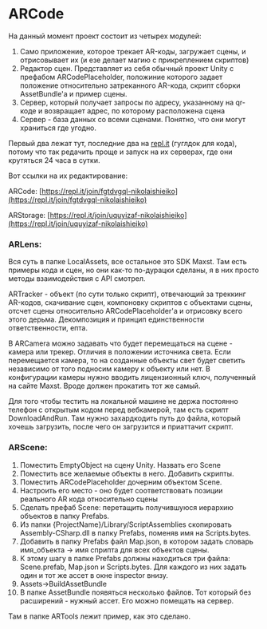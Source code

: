 # ARCode

На данный момент проект состоит из четырех модулей:

1. Само приложение, которое трекает AR-коды, загружает сцены, и отрисовывает их (и езе делает магию с прикреплением скриптов)
2. Редактор сцен. Представляет из себя обычный проект Unity с префабом ARCodePlaceholder, положиние которого задает положение относительно затреканного AR-кода, скрипт сборки AssetBundle'а и пример сцены.
3. Сервер, который получает запросы по адресу, указанному на qr-коде и возвращает адрес, по которому расположена сцена
4. Сервер - база данных со всеми сценами. Понятно, что они могут храниться где угодно.

Первый два лежат тут, последние два на [repl.it](http://repl.it) (гуглдок для кода), потому что так редачить проще и запуск на их серверах, где они крутяться 24 часа в сутки.

Вот ссылки на их редактирование:

ARCode: [https://repl.it/join/fgtdvgql-nikolaishieiko](https://repl.it/join/fgtdvgql-nikolaishieiko)

ARStorage: [https://repl.it/join/uquyizaf-nikolaishieiko](https://repl.it/join/uquyizaf-nikolaishieiko)

### ARLens:

Вся суть в папке LocalAssets, все остальное это SDK Maxst. Там есть примеры кода и сцен, но они как-то по-дурацки сделаны, я в них просто методы взаимодействия с API смотрел.

ARTracker - объект (по сути только скрипт), отвечающий за треккинг AR-кодов, скачивание сцен, компоновку скриптов с объектами сцены, отсчет сцены относительно ARCodePlaceholder'а и отрисовку всего этого дерьма. Декомпозиция и принцип единственности ответственности, епта. 

В ARCamera можно задавать что будет перемещаться на сцене - камера или трекер. Отличия в положении источника света. Если перемещается камера, то на созданные объекты свет будет светить независимо от того подносим камеру к объекту или нет. В конфигурации камеры нужно вводить лицензионный ключ, полученный на сайте Maxst. Вроде должен прокатить тот же самый.

Для того чтобы тестить на локальной машине не держа постоянно телефон с открытым кодом перед вебкамерой, там есть скрипт DownloadAndRun. Там нужно захардкодить путь до файла, который хочешь загрузить, после чего он загрузится и приаттачит скрипт.

### ARScene:

1. Поместить EmptyObject на сцену Unity. Назвать его Scene
2. Поместить все желаемые объекты в него. Добавить скрипты. 
3. Поместить ARCodePlaceholder дочерним объектом Scene.
4. Настроить его место - оно будет соответствовать позиции реального AR кода относительно сцены
5. Сделать префаб Scene: перетащить получившуюся иерархию объектов в папку Prefabs.
6. Из папки {ProjectName}/Library/ScriptAssemblies скопировать Assembly-CSharp.dll в папку Prefabs, поменяв имя на Scripts.bytes.
7. Добавить в папку Prefabs файл Map.json, в котором задать словарь имя_объекта → имя сприпта для всех объектов сцены.
8. К этому шагу в папке Prefabs должны находиться три файла: Scene.prefab, Map.json и  Scripts.bytes. Для каждого из них задать один и тот же ассет в окне inspector внизу.
9. Assets→BuildAssetBundle 
10. В папке AssetBundle появяться несколько файлов. Тот который без расширений - нужный ассет. Его можно помещать на сервер.

Там в папке ARTools лежит пример, как это сделано.
